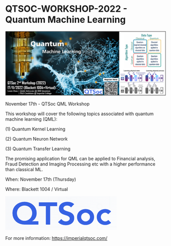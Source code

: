 # QTSOC-WORKSHOP-2022 - Quantum Machine Learning


![image.png](https://github.com/Louisanity/QTSOC-WORKSHOP-2022/blob/3d4be8b33efeb9536f81e182c602ca5b249dc068/QTSOC_2nd_WS_FLYER.PNG)

November 17th - QTSoc QML Workshop

This workshop will cover the following topics associated with quantum machine learning (QML):

(1) Quantum Kernel Learning

(2) Quantum Neuron Network

(3) Quantum Transfer Learning

The promising application for QML can be applied to Financial analysis, Fraud Detection and Imaging Processing etc with a higher performance than classical ML.

When: November 17th (Thursday)

Where: Blackett 1004 / Virtual

![image.png](https://github.com/Louisanity/QTSOC-WORKSHOP-2022/blob/171e555805a7f45f1dd7998e8957864da5ebb980/QTSoc.png)

For more information:
https://imperialqtsoc.com/

